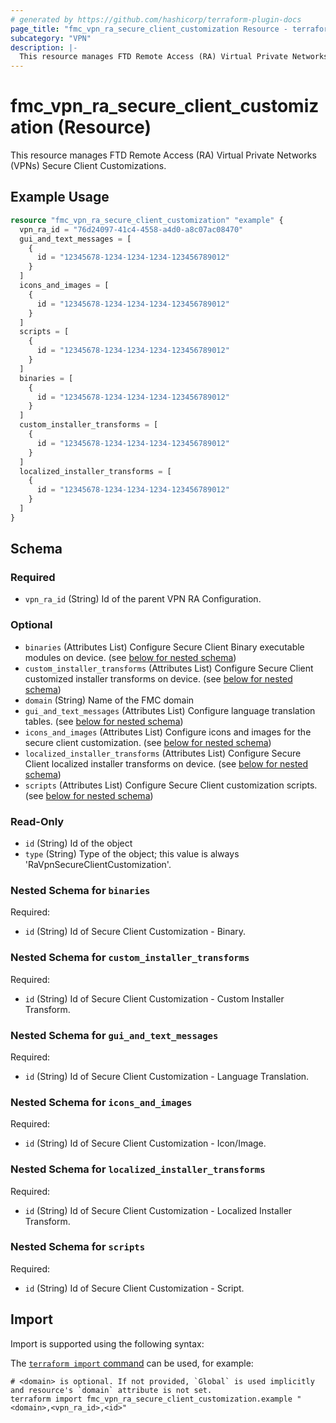 ```yaml
---
# generated by https://github.com/hashicorp/terraform-plugin-docs
page_title: "fmc_vpn_ra_secure_client_customization Resource - terraform-provider-fmc"
subcategory: "VPN"
description: |-
  This resource manages FTD Remote Access (RA) Virtual Private Networks (VPNs) Secure Client Customizations.
---
```


# fmc_vpn_ra_secure_client_customization (Resource)

This resource manages FTD Remote Access (RA) Virtual Private Networks (VPNs) Secure Client Customizations.

## Example Usage

```terraform
resource "fmc_vpn_ra_secure_client_customization" "example" {
  vpn_ra_id = "76d24097-41c4-4558-a4d0-a8c07ac08470"
  gui_and_text_messages = [
    {
      id = "12345678-1234-1234-1234-123456789012"
    }
  ]
  icons_and_images = [
    {
      id = "12345678-1234-1234-1234-123456789012"
    }
  ]
  scripts = [
    {
      id = "12345678-1234-1234-1234-123456789012"
    }
  ]
  binaries = [
    {
      id = "12345678-1234-1234-1234-123456789012"
    }
  ]
  custom_installer_transforms = [
    {
      id = "12345678-1234-1234-1234-123456789012"
    }
  ]
  localized_installer_transforms = [
    {
      id = "12345678-1234-1234-1234-123456789012"
    }
  ]
}
```

<!-- schema generated by tfplugindocs -->
## Schema

### Required

- `vpn_ra_id` (String) Id of the parent VPN RA Configuration.

### Optional

- `binaries` (Attributes List) Configure Secure Client Binary executable modules on device. (see [below for nested schema](#nestedatt--binaries))
- `custom_installer_transforms` (Attributes List) Configure Secure Client customized installer transforms on device. (see [below for nested schema](#nestedatt--custom_installer_transforms))
- `domain` (String) Name of the FMC domain
- `gui_and_text_messages` (Attributes List) Configure language translation tables. (see [below for nested schema](#nestedatt--gui_and_text_messages))
- `icons_and_images` (Attributes List) Configure icons and images for the secure client customization. (see [below for nested schema](#nestedatt--icons_and_images))
- `localized_installer_transforms` (Attributes List) Configure Secure Client localized installer transforms on device. (see [below for nested schema](#nestedatt--localized_installer_transforms))
- `scripts` (Attributes List) Configure Secure Client customization scripts. (see [below for nested schema](#nestedatt--scripts))

### Read-Only

- `id` (String) Id of the object
- `type` (String) Type of the object; this value is always 'RaVpnSecureClientCustomization'.

<a id="nestedatt--binaries"></a>
### Nested Schema for `binaries`

Required:

- `id` (String) Id of Secure Client Customization - Binary.


<a id="nestedatt--custom_installer_transforms"></a>
### Nested Schema for `custom_installer_transforms`

Required:

- `id` (String) Id of Secure Client Customization - Custom Installer Transform.


<a id="nestedatt--gui_and_text_messages"></a>
### Nested Schema for `gui_and_text_messages`

Required:

- `id` (String) Id of Secure Client Customization - Language Translation.


<a id="nestedatt--icons_and_images"></a>
### Nested Schema for `icons_and_images`

Required:

- `id` (String) Id of Secure Client Customization - Icon/Image.


<a id="nestedatt--localized_installer_transforms"></a>
### Nested Schema for `localized_installer_transforms`

Required:

- `id` (String) Id of Secure Client Customization - Localized Installer Transform.


<a id="nestedatt--scripts"></a>
### Nested Schema for `scripts`

Required:

- `id` (String) Id of Secure Client Customization - Script.

## Import

Import is supported using the following syntax:

The [`terraform import` command](https://developer.hashicorp.com/terraform/cli/commands/import) can be used, for example:

```shell
# <domain> is optional. If not provided, `Global` is used implicitly and resource's `domain` attribute is not set.
terraform import fmc_vpn_ra_secure_client_customization.example "<domain>,<vpn_ra_id>,<id>"
```
